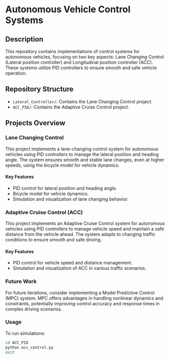 # Autonomous Vehicle Control Systems

## Description
This repository contains implementations of control systems for autonomous vehicles, focusing on two key aspects: Lane Changing Control (Lateral position controller) and Longitudinal position controller (ACC). These systems utilize PID controllers to ensure smooth and safe vehicle operation.

## Repository Structure
- `Lateral_Controller/`: Contains the Lane Changing Control project.
- `ACC_PID/`: Contains the Adaptive Cruise Control project.

## Projects Overview

### Lane Changing Control
This project implements a lane-changing control system for autonomous vehicles using PID controllers to manage the lateral position and heading angle. The system ensures smooth and stable lane changes, even at higher speeds, using the bicycle model for vehicle dynamics.

#### Key Features
- PID control for lateral position and heading angle.
- Bicycle model for vehicle dynamics.
- Simulation and visualization of lane changing behavior.

### Adaptive Cruise Control (ACC)
This project implements an Adaptive Cruise Control system for autonomous vehicles using PID controllers to manage vehicle speed and maintain a safe distance from the vehicle ahead. The system adapts to changing traffic conditions to ensure smooth and safe driving.

#### Key Features
- PID control for vehicle speed and distance management.
- Simulation and visualization of ACC in various traffic scenarios.

### Future Work
For future iterations, consider implementing a Model Predictive Control (MPC) system. MPC offers advantages in handling nonlinear dynamics and constraints, potentially improving control accuracy and response times in complex driving scenarios.


### Usage
To run simulations:
```bash
cd ACC_PID
python acc_control.py
exit


